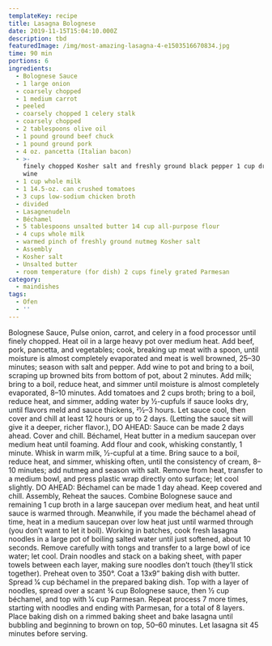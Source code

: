 ```yaml
---
templateKey: recipe
title: Lasagna Bolognese
date: 2019-11-15T15:04:10.000Z
description: tbd
featuredImage: /img/most-amazing-lasagna-4-e1503516670834.jpg
time: 90 min
portions: 6
ingredients:
  - Bolognese Sauce
  - 1 large onion
  - coarsely chopped
  - 1 medium carrot
  - peeled
  - coarsely chopped 1 celery stalk
  - coarsely chopped
  - 2 tablespoons olive oil
  - 1 pound ground beef chuck
  - 1 pound ground pork
  - 4 oz. pancetta (Italian bacon)
  - >-
    finely chopped Kosher salt and freshly ground black pepper 1 cup dry white
    wine
  - 1 cup whole milk
  - 1 14.5-oz. can crushed tomatoes
  - 3 cups low-sodium chicken broth
  - divided
  - Lasagnenudeln
  - Béchamel
  - 5 tablespoons unsalted butter 1⁄4 cup all-purpose flour
  - 4 cups whole milk
  - warmed pinch of freshly ground nutmeg Kosher salt
  - Assembly
  - Kosher salt
  - Unsalted butter
  - room temperature (for dish) 2 cups finely grated Parmesan
category:
  - maindishes
tags:
  - Ofen
  - ''
---
```


Bolognese Sauce, Pulse onion, carrot, and celery in a food processor until finely chopped. Heat oil in a large heavy pot over medium heat. Add beef, pork, pancetta, and vegetables; cook, breaking up meat with a spoon, until moisture is almost completely evaporated and meat is well browned, 25–30 minutes; season with salt and pepper. Add wine to pot and bring to a boil, scraping up browned bits from bottom of pot, about 2 minutes. Add milk; bring to a boil, reduce heat, and simmer until moisture is almost completely evaporated, 8–10 minutes. Add tomatoes and 2 cups broth; bring to a boil, reduce heat, and simmer, adding water by 1⁄2-cupfuls if sauce looks dry, until flavors meld and sauce thickens, 21⁄2–3 hours. Let sauce cool, then cover and chill at least 12 hours or up to 2 days. (Letting the sauce sit will give it a deeper, richer flavor.), DO AHEAD: Sauce can be made 2 days ahead. Cover and chill. Béchamel, Heat butter in a medium saucepan over medium heat until foaming. Add flour and cook, whisking constantly, 1 minute. Whisk in warm milk, 1⁄2-cupful at a time. Bring sauce to a boil, reduce heat, and simmer, whisking often, until the consistency of cream, 8–10 minutes; add nutmeg and season with salt. Remove from heat, transfer to a medium bowl, and press plastic wrap directly onto surface; let cool slightly. DO AHEAD: Béchamel can be made 1 day ahead. Keep covered and chill. Assembly, Reheat the sauces. Combine Bolognese sauce and remaining 1 cup broth in a large saucepan over medium heat, and heat until sauce is warmed through. Meanwhile, if you made the béchamel ahead of time, heat in a medium saucepan over low heat just until warmed through (you don’t want to let it boil). Working in batches, cook fresh lasagna noodles in a large pot of boiling salted water until just softened, about 10 seconds. Remove carefully with tongs and transfer to a large bowl of ice water; let cool. Drain noodles and stack on a baking sheet, with paper towels between each layer, making sure noodles don’t touch (they’ll stick together). Preheat oven to 350°. Coat a 13x9” baking dish with butter. Spread 1⁄4 cup béchamel in the prepared baking dish. Top with a layer of noodles, spread over a scant 3⁄4 cup Bolognese sauce, then 1⁄2 cup béchamel, and top with 1⁄4 cup Parmesan. Repeat process 7 more times, starting with noodles and ending with Parmesan, for a total of 8 layers. Place baking dish on a rimmed baking sheet and bake lasagna until bubbling and beginning to brown on top, 50–60 minutes. Let lasagna sit 45 minutes before serving.
